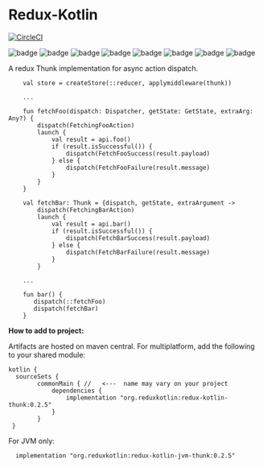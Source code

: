 # Redux-Kotlin

[![CircleCI](https://circleci.com/gh/reduxkotlin/redux-kotlin-thunk.svg?style=svg)](https://circleci.com/gh/reduxkotlin/redux-kotlin-thunk)


![badge][badge-android]
![badge][badge-native]
![badge][badge-js]
![badge][badge-jvm]
![badge][badge-linux]
![badge][badge-windows]
![badge][badge-mac]
![badge][badge-wasm]

A redux Thunk implementation for async action dispatch. 

```
    val store = createStore(::reducer, applymiddleware(thunk))
    
    ...
    
    fun fetchFoo(dispatch: Dispatcher, getState: GetState, extraArg: Any?) {
        dispatch(FetchingFooAction)
        launch {
            val result = api.foo()
            if (result.isSuccessful()) {
                dispatch(FetchFooSuccess(result.payload)
            } else {
                dispatch(FetchFooFailure(result.message)
            } 
        } 
    }
    
    val fetchBar: Thunk = {dispatch, getState, extraArgument -> 
        dispatch(FetchingBarAction)
        launch {
            val result = api.bar()
            if (result.isSuccessful()) {
                dispatch(FetchBarSuccess(result.payload)
            } else {
                dispatch(FetchBarFailure(result.message)
            } 
        } 
    
    ...
    
    fun bar() {
       dispatch(::fetchFoo) 
       dispatch(fetchBar)
    }
```

__How to add to project:__

Artifacts are hosted on maven central.  For multiplatform, add the following to your shared module:

```
kotlin {
  sourceSets {
        commonMain { //   <---  name may vary on your project
            dependencies {
                implementation "org.reduxkotlin:redux-kotlin-thunk:0.2.5"
            }
        }
 }
```

For JVM only:
```
  implementation "org.reduxkotlin:redux-kotlin-jvm-thunk:0.2.5"
```

[badge-android]: http://img.shields.io/badge/platform-android-brightgreen.svg?style=flat
[badge-native]: http://img.shields.io/badge/platform-native-lightgrey.svg?style=flat	
[badge-native]: http://img.shields.io/badge/platform-native-lightgrey.svg?style=flat
[badge-js]: http://img.shields.io/badge/platform-js-yellow.svg?style=flat
[badge-js]: http://img.shields.io/badge/platform-js-yellow.svg?style=flat
[badge-jvm]: http://img.shields.io/badge/platform-jvm-orange.svg?style=flat
[badge-jvm]: http://img.shields.io/badge/platform-jvm-orange.svg?style=flat
[badge-linux]: http://img.shields.io/badge/platform-linux-important.svg?style=flat
[badge-linux]: http://img.shields.io/badge/platform-linux-important.svg?style=flat 
[badge-windows]: http://img.shields.io/badge/platform-windows-informational.svg?style=flat
[badge-windows]: http://img.shields.io/badge/platform-windows-informational.svg?style=flat
[badge-mac]: http://img.shields.io/badge/platform-macos-lightgrey.svg?style=flat
[badge-mac]: http://img.shields.io/badge/platform-macos-lightgrey.svg?style=flat
[badge-wasm]: https://img.shields.io/badge/platform-wasm-darkblue.svg?style=flat
